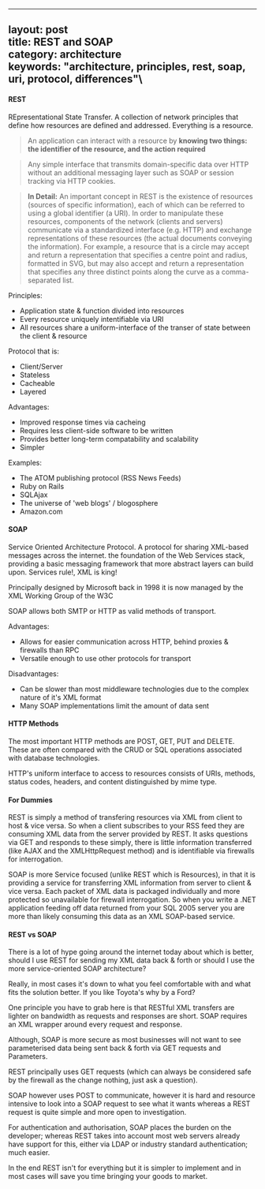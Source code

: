 ------------------------------------------------------------------------

layout: post\
title: REST and SOAP\
category: architecture\
keywords: "architecture, principles, rest, soap, uri, protocol,
differences"\
----

#### REST

REpresentational State Transfer. A collection of network principles that
define how resources are defined and addressed. Everything is a
resource.

> An application can interact with a resource by **knowing two things:
> the identifier of the resource, and the action required**

> Any simple interface that transmits domain-specific data over HTTP
> without an additional messaging layer such as SOAP or session tracking
> via HTTP cookies.

> **In Detail:** An important concept in REST is the existence of
> resources (sources of specific information), each of which can be
> referred to using a global identifier (a URI). In order to manipulate
> these resources, components of the network (clients and servers)
> communicate via a standardized interface (e.g. HTTP) and exchange
> representations of these resources (the actual documents conveying the
> information). For example, a resource that is a circle may accept and
> return a representation that specifies a centre point and radius,
> formatted in SVG, but may also accept and return a representation that
> specifies any three distinct points along the curve as a
> comma-separated list.

Principles:

-   Application state & function divided into resources
-   Every resource uniquely intentifiable via URI
-   All resources share a uniform-interface of the transer of state
    between the client & resource

Protocol that is:

-   Client/Server
-   Stateless
-   Cacheable
-   Layered

Advantages:

-   Improved response times via cacheing
-   Requires less client-side software to be written
-   Provides better long-term compatability and scalability
-   Simpler

Examples:

-   The ATOM publishing protocol (RSS News Feeds)
-   Ruby on Rails
-   SQLAjax
-   The universe of 'web blogs' / blogosphere
-   Amazon.com

#### SOAP

Service Oriented Architecture Protocol. A protocol for sharing XML-based
messages across the internet. the foundation of the Web Services stack,
providing a basic messaging framework that more abstract layers can
build upon. Services rule!, XML is king!

Principally designed by Microsoft back in 1998 it is now managed by the
XML Working Group of the W3C

SOAP allows both SMTP or HTTP as valid methods of transport.

Advantages:

-   Allows for easier communication across HTTP, behind proxies &
    firewalls than RPC
-   Versatile enough to use other protocols for transport

Disadvantages:

-   Can be slower than most middleware technologies due to the complex
    nature of it's XML format
-   Many SOAP implementations limit the amount of data sent

#### HTTP Methods

The most important HTTP methods are POST, GET, PUT and DELETE. These are
often compared with the CRUD or SQL operations associated with database
technologies.

HTTP's uniform interface to access to resources consists of URIs,
methods, status codes, headers, and content distinguished by mime type.

#### For Dummies

REST is simply a method of transfering resources via XML from client to
host & vice versa. So when a client subscribes to your RSS feed they are
consuming XML data from the server provided by REST. It asks questions
via GET and responds to these simply, there is little information
transferred (like AJAX and the XMLHttpRequest method) and is
identifiable via firewalls for interrogation.

SOAP is more Service focused (unlike REST which is Resources), in that
it is providing a service for transferring XML information from server
to client & vice versa. Each packet of XML data is packaged individually
and more protected so unavailable for firewall interrogation. So when
you write a .NET application feeding off data returned from your SQL
2005 server you are more than likely consuming this data as an XML
SOAP-based service.

#### REST vs SOAP

There is a lot of hype going around the internet today about which is
better, should I use REST for sending my XML data back & forth or should
I use the more service-oriented SOAP architecture?

Really, in most cases it's down to what you feel comfortable with and
what fits the solution better. If you like Toyota's why by a Ford?

One principle you have to grab here is that RESTful XML transfers are
lighter on bandwidth as requests and responses are short. SOAP requires
an XML wrapper around every request and response.

Although, SOAP is more secure as most businesses will not want to see
parameterised data being sent back & forth via GET requests and
Parameters.

REST principally uses GET requests (which can always be considered safe
by the firewall as the change nothing, just ask a question).

SOAP however uses POST to communicate, however it is hard and resource
intensive to look into a SOAP request to see what it wants whereas a
REST request is quite simple and more open to investigation.

For authentication and authorisation, SOAP places the burden on the
developer; whereas REST takes into account most web servers already have
support for this, either via LDAP or industry standard authentication;
much easier.

In the end REST isn't for everything but it is simpler to implement and
in most cases will save you time bringing your goods to market.
